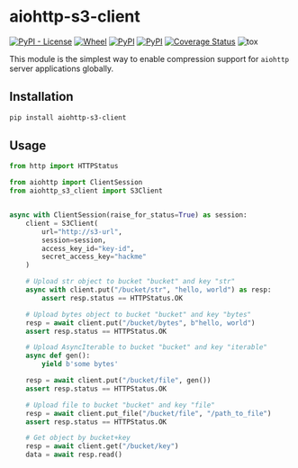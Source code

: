 aiohttp-s3-client
================

[![PyPI - License](https://img.shields.io/pypi/l/aiohttp-s3-client)](https://pypi.org/project/aiohttp-s3-client) [![Wheel](https://img.shields.io/pypi/wheel/aiohttp-s3-client)](https://pypi.org/project/aiohttp-s3-client) [![PyPI](https://img.shields.io/pypi/v/aiohttp-s3-client)](https://pypi.org/project/aiohttp-s3-client) [![PyPI](https://img.shields.io/pypi/pyversions/aiohttp-s3-client)](https://pypi.org/project/aiohttp-s3-client) [![Coverage Status](https://coveralls.io/repos/github/mosquito/aiohttp-s3-client/badge.svg?branch=master)](https://coveralls.io/github/mosquito/aiohttp-s3-client?branch=master) ![tox](https://github.com/mosquito/aiohttp-s3-client/workflows/tox/badge.svg?branch=master)

This module is the simplest way to enable compression support for `aiohttp` server applications globally.

Installation
------------

```bash
pip install aiohttp-s3-client
```

Usage
-------

```python
from http import HTTPStatus

from aiohttp import ClientSession
from aiohttp_s3_client import S3Client


async with ClientSession(raise_for_status=True) as session:
    client = S3Client(
        url="http://s3-url",
        session=session,
        access_key_id="key-id",
        secret_access_key="hackme"
    )

    # Upload str object to bucket "bucket" and key "str"
    async with client.put("/bucket/str", "hello, world") as resp:
        assert resp.status == HTTPStatus.OK

    # Upload bytes object to bucket "bucket" and key "bytes"
    resp = await client.put("/bucket/bytes", b"hello, world")
    assert resp.status == HTTPStatus.OK

    # Upload AsyncIterable to bucket "bucket" and key "iterable"
    async def gen():
        yield b'some bytes'

    resp = await client.put("/bucket/file", gen())
    assert resp.status == HTTPStatus.OK

    # Upload file to bucket "bucket" and key "file"
    resp = await client.put_file("/bucket/file", "/path_to_file")
    assert resp.status == HTTPStatus.OK

    # Get object by bucket+key
    resp = await client.get("/bucket/key")
    data = await resp.read()
```
